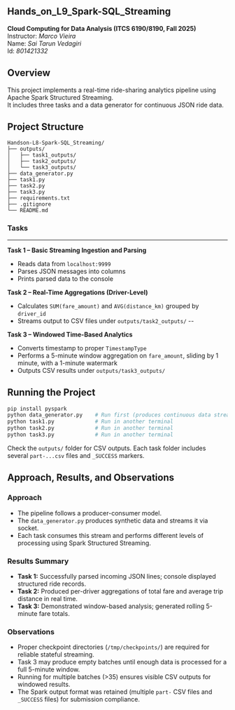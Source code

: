 ## Hands_on_L9_Spark-SQL_Streaming

**Cloud Computing for Data Analysis (ITCS 6190/8190, Fall 2025)**  
Instructor: *Marco Vieira*<br />
Name: *Sai Tarun Vedagiri*<br />
Id: *801421332*

## Overview
This project implements a real-time ride-sharing analytics pipeline using Apache Spark Structured Streaming.  
It includes three tasks and a data generator for continuous JSON ride data.

## Project Structure
```
Handson-L8-Spark-SQL_Streaming/
├── outputs/
│   ├── task1_outputs/
│   ├── task2_outputs/
│   └── task3_outputs/
├── data_generator.py
├── task1.py
├── task2.py
├── task3.py
├── requirements.txt
├── .gitignore
└── README.md
```

### Tasks
---

**Task 1 – Basic Streaming Ingestion and Parsing**
- Reads data from `localhost:9999`
- Parses JSON messages into columns
- Prints parsed data to the console

**Task 2 – Real-Time Aggregations (Driver-Level)**
- Calculates `SUM(fare_amount)` and `AVG(distance_km)` grouped by `driver_id`
- Streams output to CSV files under `outputs/task2_outputs/`
--


**Task 3 – Windowed Time-Based Analytics**
- Converts timestamp to proper `TimestampType`
- Performs a 5-minute window aggregation on `fare_amount`, sliding by 1 minute, with a 1-minute watermark
- Outputs CSV results under `outputs/task3_outputs/`

## Running the Project
```bash
pip install pyspark
python data_generator.py    # Run first (produces continuous data stream)
python task1.py             # Run in another terminal
python task2.py             # Run in another terminal
python task3.py             # Run in another terminal
```

Check the `outputs/` folder for CSV outputs. Each task folder includes several `part-...csv` files and `_SUCCESS` markers.

## Approach, Results, and Observations
### Approach
- The pipeline follows a producer-consumer model.
- The `data_generator.py` produces synthetic data and streams it via socket.
- Each task consumes this stream and performs different levels of processing using Spark Structured Streaming.

### Results Summary
- **Task 1:** Successfully parsed incoming JSON lines; console displayed structured ride records.
- **Task 2:** Produced per-driver aggregations of total fare and average trip distance in real time.
- **Task 3:** Demonstrated window-based analysis; generated rolling 5-minute fare totals.

### Observations
- Proper checkpoint directories (`/tmp/checkpoints/`) are required for reliable stateful streaming.
- Task 3 may produce empty batches until enough data is processed for a full 5-minute window.
- Running for multiple batches (>35) ensures visible CSV outputs for windowed results.
- The Spark output format was retained (multiple `part-` CSV files and `_SUCCESS` files) for submission compliance.


